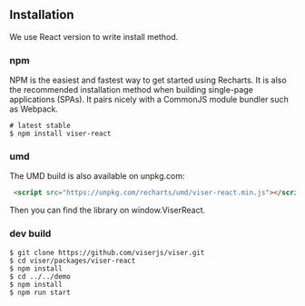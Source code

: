 ## Installation

We use React version to write install method.

### npm

NPM is the easiest and fastest way to get started using Recharts. It is also the recommended installation method when building single-page applications (SPAs). It pairs nicely with a CommonJS module bundler such as Webpack.

```shell
# latest stable
$ npm install viser-react
```

### umd

The UMD build is also available on unpkg.com:

```html
 <script src="https://unpkg.com/recharts/umd/viser-react.min.js"></script>
```

Then you can find the library on window.ViserReact.

### dev build

```shell
$ git clone https://github.com/viserjs/viser.git
$ cd viser/packages/viser-react
$ npm install
$ cd ../../demo
$ npm install
$ npm run start
```